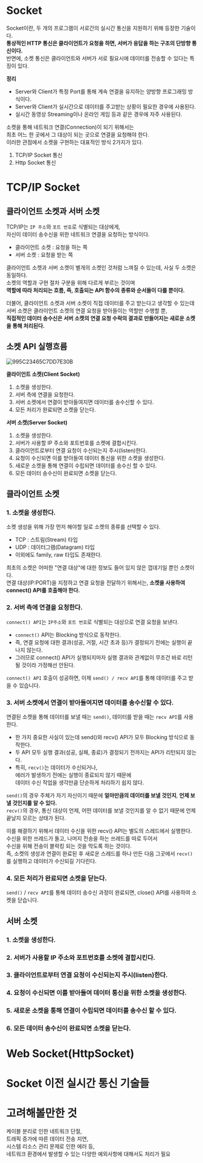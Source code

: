 # Socket 
  
Socket이란, 두 개의 프로그램이 서로간의 실시간 통신을 지원하기 위해 등장한 기술이다.            
**통상적인 HTTP 통신은 클라이언트가 요청을 하면, 서버가 응답을 하는 구조의 단방향 통신이다.**         
반면에, 소켓 통신은 클라이언트와 서버가 서로 필요시에 데이터를 전송할 수 있다는 특징이 있다.       

**정리**
* Server와 Client가 특정 Port를 통해 계속 연결을 유지하는 양방향 프로그래밍 방식이다.
* Server와 Client가 실시간으로 데이터를 주고받는 상황이 필요한 경우에 사용된다.
* 실시간 동영상 Streaming이나 온라인 게임 등과 같은 경우에 자주 사용된다.
   
소켓을 통해 네트워크 연결(Connection)이 되기 위해서는        
최초 어느 한 곳에서 그 대상이 되는 곳으로 연결을 요청해야 한다.  
이러한 관점에서 소켓을 구현하는 대표적인 방식 2가지가 있다.     
  
1. TCP/IP Socket 통신  
2. Http Socket 통신

# TCP/IP Socket 
## 클라이언트 소켓과 서버 소켓      
   
TCP/IP는 `IP 주소`와 `포트 번호`로 식별되는 대상에게,         
자신이 데이터 송수신을 위한 네트워크 연결을 요청하는 방식이다.    
           
* 클라이언트 소켓 : 요청을 하는 쪽 
* 서버 소켓 : 요청을 받는 쪽 
    
클라이언트 소켓과 서버 소켓이 별개의 소켓인 것처럼 느껴질 수 있는데, 사실 두 소켓은 동일하다.      
소켓의 역할과 구현 절차 구분을 위해 다르게 부르는 것이며        
**역할에 따라 처리되는 흐름, 즉, 호출되는 API 함수의 종류와 순서들이 다를 뿐이다.**    
  
더불어, 클라이언트 소켓과 서버 소켓이 직접 데이터를 주고 받는다고 생각할 수 있는데     
서버 소켓은 클라이언트 소켓의 연결 요청을 받아들이는 역할만 수행할 뿐,      
**직접적인 데이터 송수신은 서버 소켓의 연결 요청 수락의 결과로 만들어지는 새로운 소켓을 통해 처리된다.**      

## 소켓 API 실행흐름 
   
![995C23465C7DD7E30B](https://user-images.githubusercontent.com/50267433/148018483-aae99542-79f2-4bc3-8a18-9b3191ac926b.png)    

**클라이언트 소켓(Client Socket)**     
1. 소켓을 생성한다.     
2. 서버 측에 연결을 요청한다.    
3. 서버 소켓에서 연결이 받아들여지면 데이터를 송수신할 수 있다.        
4. 모든 처리가 완료되면 소켓을 닫는다.       
     
**서버 소켓(Server Socket)**       
1. 소켓을 생성한다.      
2. 서버가 사용할 IP 주소와 포트번호를 소켓에 결합시킨다.         
3. 클라이언트로부터 연결 요청이 수신되는지 주시(listen)한다.     
4. 요청이 수신되면 이를 받아들여 데이터 통신을 위한 소켓을 생성한다.   
5. 새로운 소켓을 통해 연결이 수립되면 데이터를 송수신 할 수 있다.     
6. 모든 데이터 송수신이 완료되면 소켓을 닫는다.    

## 클라이언트 소켓
### 1. 소켓을 생성한다.    
     
소켓 생성을 위해 가장 먼저 해야할 일로 소켓의 종류를 선택할 수 있다.      
  
* TCP : 스트림(Stream) 타입    
* UDP : 데이터그램(Datagram) 타입   
* 이외에도 family, raw 타입도 존재한다.     
  
최초의 소켓은 어떠한 "연결 대상"에 대한 정보도 들어 있지 않은 껍데기일 뿐인 소켓이다.        
연결 대상(IP:PORT)을 지정하고 연결 요청을 전달하기 위해서는, **소켓을 사용하여 connect() API를 호출해야 한다.**      
  
### 2. 서버 측에 연결을 요청한다.      

`connect() API`는 `IP주소`와 `포트 번호`로 식별되는 대상으로 연결 요청을 보낸다.           
  
* `connect()` API는 Blocking 방식으로 동작한다.            
* 즉, 연결 요청에 대한 결과(성공, 거절, 시간 초과 등)가 결정되기 전에는 실행이 끝나지 않는다.          
* 그러므로 connect() API가 실행되지마자 실행 결과와 관계없이 무조건 바로 리턴될 것이라 가정해선 안된다.      
  
`connect() API` 호출이 성공하면, 이제 `send() / recv API`를 통해 데이터를 주고 받을 수 있습니다.   

### 3. 서버 소켓에서 연결이 받아들여지면 데이터를 송수신할 수 있다.     

연결된 소켓을 통해 데이터를 보낼 때는 `send()`, 데이터를 받을 때는 `recv API`를 사용한다.    

* 한 가지 중요한 사실이 있는데 send()와 recv() API가 모두 Blocking 방식으로 동작한다.  
* 두 API 모두 실행 결과(성공, 실패, 종료)가 결정되기 전까지는 API가 리턴되지 않는다.  
* 특히, `recv()`는 데이터가 수신되거나,   
    에러가 발생하기 전에는 실행이 종료되지 않기 때문에    
    데이터 수신 작업을 생각만큼 단순하게 처리하기 쉽지 않다.     
  
`send()`의 경우 주체가 자기 자신이기 때문에 **얼마만큼의 데이터를 보낼 것인지**, **언제 보낼 것인지를 알 수 있다.**       
`recv()`의 경우, 통신 대상이 언제, 어떤 데이터를 보낼 것인지를 알 수 없기 때문에 언제 끝날지 모르는 상태가 된다.      
      
이를 해결하기 위해서 데이터 수신을 위한 recv() API는 별도의 스레드에서 실행한다.       
수신을 위한 쓰레드가 돌고, 나머지 전송을 하는 쓰레드를 따로 두어서       
수신을 위해 전송이 블락킹 되는 것을 막도록 하는 것이다.          
즉, 소켓의 생성과 연결이 완료된 후 새로운 스레드를 하나 만든 다음 그곳에서 `recv()`를 실행하고 데이터가 수신되길 기다린다.    

### 4. 모든 처리가 완료되면 소켓을 닫는다. 

`send()` / `recv API`를 통해 데이터 송수신 과정이 완료되면, close() API를 사용하여 소켓을 닫습니다.

## 서버 소켓 
### 1. 소켓을 생성한다.      
### 2. 서버가 사용할 IP 주소와 포트번호를 소켓에 결합시킨다.         
### 3. 클라이언트로부터 연결 요청이 수신되는지 주시(listen)한다.     
### 4. 요청이 수신되면 이를 받아들여 데이터 통신을 위한 소켓을 생성한다.   
### 5. 새로운 소켓을 통해 연결이 수립되면 데이터를 송수신 할 수 있다.     
### 6. 모든 데이터 송수신이 완료되면 소켓을 닫는다.    

# Web Socket(HttpSocket) 


# Socket 이전 실시간 통신 기술들 


# 고려해볼만한 것 
 
케이블 분리로 인한 네트워크 단절,     
트래픽 증가에 따른 데이터 전송 지연,     
시스템 리소스 관리 문제로 인한 에러 등,    
네트워크 환경에서 발생할 수 있는 다양한 예외사항에 대해서도 처리가 필요   
